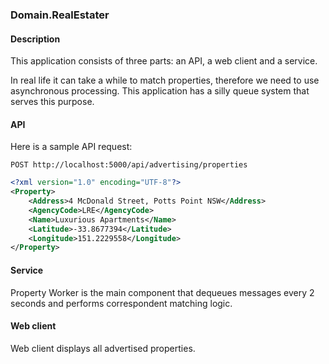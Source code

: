 ### Domain.RealEstater

#### Description

This application consists of three parts: an API, a web client and a service.

In real life it can take a while to match properties, therefore we need to use asynchronous processing.
This application has a silly queue system that serves this purpose.

#### API

Here is a sample API request:

`POST http://localhost:5000/api/advertising/properties`

```xml
<?xml version="1.0" encoding="UTF-8"?>
<Property>
	<Address>4 McDonald Street, Potts Point NSW</Address>
	<AgencyCode>LRE</AgencyCode>
	<Name>Luxurious Apartments</Name>
	<Latitude>-33.8677394</Latitude>
	<Longitude>151.2229558</Longitude>
</Property>
```

#### Service

Property Worker is the main component that dequeues messages every 2 seconds and performs correspondent matching logic.

#### Web client

Web client displays all advertised properties.